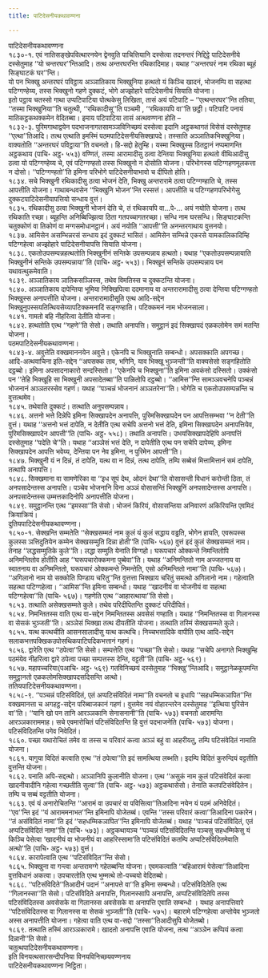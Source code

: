```yaml
---
title: पाटिदेसनीयकथावण्णना

---
```

पाटिदेसनीयकथावण्णना  
१८३०-१. एवं नातिसङ्खेपवित्थारनयेन द्वेनवुति पाचित्तियानि दस्सेत्वा तदनन्तरं निद्दिट्ठे पाटिदेसनीये दस्सेतुमाह ‘‘यो चन्तरघर’’न्तिआदि। तत्थ अन्तरघरन्ति रथिकादिमाह। यथाह ‘‘अन्तरघरं नाम रथिका ब्यूहं सिङ्घाटकं घर’’न्ति।  
यो पन भिक्खु अन्तरघरं पविट्ठाय अञ्ञातिकाय भिक्खुनिया हत्थतो यं किञ्चि खादनं, भोजनम्पि वा सहत्था पटिग्गण्हेय्य, तस्स भिक्खुनो गहणे दुक्कटं, भोगे अज्झोहारे पाटिदेसनीयं सियाति योजना।  
इतो पट्ठाय चतस्सो गाथा उप्पटिपाटिया पोत्थकेसु लिखिता, तासं अयं पटिपाटि – ‘‘एत्थन्तरघर’’न्ति ततिया, ‘‘तस्मा भिक्खुनिया’’ति चतुत्थी, ‘‘रथिकादीसू’’ति पञ्चमी , ‘‘रथिकायपि वा’’ति छट्ठी। पटिपाटि पनायं मातिकट्ठकथक्कमेन वेदितब्बा। इमाय पटिपाटिया तासं अत्थवण्णना होति –  
१८३२-३. पुरिमगाथाद्वयेन पदभाजनागतसामञ्ञविनिच्छयं दस्सेत्वा इदानि अट्ठकथागतं विसेसं दस्सेतुमाह ‘‘एत्था’’तिआदि। तत्थ एत्थाति इमस्मिं पठमपाटिदेसनीयसिक्खापदे। तस्साति अञ्ञातिकभिक्खुनिया। वाक्यतोति ‘‘अन्तरघरं पविट्ठाया’’ति वचनतो। हि-सद्दो हेतुम्हि। यस्मा भिक्खुस्स ठितट्ठानं नप्पमाणन्ति अट्ठकथाय (पाचि॰ अट्ठ॰ ५५३) वण्णितं, तस्मा आरामादीसु ठत्वा देन्तिया भिक्खुनिया हत्थतो वीथिआदीसु ठत्वा यो पटिग्गण्हेय्य चे, एवं पटिग्गण्हतो तस्स भिक्खुनो न दोसोति योजना। परिभोगस्स पटिग्गहणमूलकत्ता न दोसो। ‘‘पटिग्गण्हतो’’ति इमिना परिभोगे पाटिदेसनीयाभावो च दीपितो होति।  
१८३४. सचे भिक्खुनी रथिकादीसु ठत्वा भोजनं देति, भिक्खु अन्तरारामे ठत्वा पटिग्गण्हाति चे, तस्स आपत्तीति योजना। गाथाबन्धवसेन ‘‘भिक्खुनि भोजन’’न्ति रस्सत्तं। आपत्तीति च पटिग्गहणपरिभोगेसु दुक्कटपाटिदेसनीयापत्तियो सन्धाय वुत्तं।  
१८३५. रथिकादीसु ठत्वा भिक्खुनी भोजनं देति चे, तं रथिकायपि वा…पे॰… अयं नयोति योजना। तत्थ रथिकाति रच्छा। ब्यूहन्ति अनिब्बिज्झित्वा ठिता गतपच्चागतरच्छा। सन्धि नाम घरसन्धि। सिङ्घाटकन्ति चतुक्कोणं वा तिकोणं वा मग्गसमोधानट्ठानं। अयं नयोति ‘‘आपत्ती’’ति अनन्तरगाथाय वुत्तनयो।  
१८३७. आमिसेन असम्भिन्नरसं सन्धाय इदं दुक्कटं भासितं। आमिसेन सम्भिन्ने एकरसे यामकालिकादिम्हि पटिग्गहेत्वा अज्झोहारे पाटिदेसनीयापत्ति सियाति योजना।  
१८३८. एकतोउपसम्पन्नहत्थतोति भिक्खुनीनं सन्तिके उपसम्पन्नाय हत्थतो। यथाह ‘‘एकतोउपसम्पन्नायाति भिक्खुनीनं सन्तिके उपसम्पन्नाया’’ति (पाचि॰ अट्ठ॰ ५५३)। भिक्खूनं सन्तिके उपसम्पन्नाय पन यथावत्थुकमेवाति।  
१८३९. अञ्ञातिकाय ञातिकसञ्ञिस्स, तथेव विमतिस्स च दुक्कटन्ति योजना।  
१८४०. अञ्ञातिकाय दापेन्तिया भूमिया निक्खिपित्वा ददमानाय वा अन्तरारामादीसु ठत्वा देन्तिया पटिग्गण्हतो भिक्खुस्स अनापत्तीति योजना। अन्तरारामादीसूति एत्थ आदि-सद्देन भिक्खुनुपस्सयतित्थियसेय्यापटिक्कमनादिं सङ्गण्हाति। पटिक्कमनं नाम भोजनसाला।  
१८४१. गामतो बहि नीहरित्वा देतीति योजना।  
१८४२. हत्थतोति एत्थ ‘‘गहणे’’ति सेसो। तथाति अनापत्ति। समुट्ठानं इदं सिक्खापदं एळकलोमेन समं मतन्ति योजना।  
पठमपाटिदेसनीयकथावण्णना।  
१८४३-४. अवुत्तेति वक्खमाननयेन अवुत्ते। एकेनपि च भिक्खुनाति सम्बन्धो। अपसक्काति अपगच्छ। आदि-अत्थवाचिना इति-सद्देन ‘‘अपसक्क ताव, भगिनि, याव भिक्खू भुञ्जन्ती’’ति वाक्यसेसो सङ्गहितोति दट्ठब्बो। इमिना अपसादनाकारो सन्दस्सितो। ‘‘एकेनपि च भिक्खुना’’ति इमिना अवकंसो दस्सितो। उक्कंसो पन ‘‘तेहि भिक्खूहि सा भिक्खुनी अपसादेतब्बा’’ति पाळितोपि दट्ठब्बो। ‘‘आमिस’’न्ति सामञ्ञवचनेपि पञ्चन्नं भोजनानं अञ्ञतरस्सेव गहणं। यथाह ‘‘पञ्चन्नं भोजनानं अञ्ञतरेना’’ति। भोगेति च एकतोउपसम्पन्नन्ति च वुत्तत्थमेव।  
१८४५. तथेवाति दुक्कटं। तत्थाति अनुपसम्पन्नाय।  
१८४६. अत्तनो भत्ते दिन्नेपि इमिना सिक्खापदेन अनापत्ति, पुरिमसिक्खापदेन पन आपत्तिसम्भवा ‘‘न देती’’ति वुत्तं। यथाह ‘‘अत्तनो भत्तं दापेति, न देतीति एत्थ सचेपि अत्तनो भत्तं देति, इमिना सिक्खापदेन अनापत्तियेव, पुरिमसिक्खापदेन आपत्ती’’ति (पाचि॰ अट्ठ॰ ५५८)। तथाति अनापत्ति। उभयसिक्खापदेहिपि अनापत्तिं दस्सेतुमाह ‘‘पदेति चे’’ति। यथाह ‘‘अञ्ञेसं भत्तं देति, न दापेतीति एत्थ पन सचेपि दापेय्य, इमिना सिक्खापदेन आपत्ति भवेय्य, देन्तिया पन नेव इमिना, न पुरिमेन आपत्ती’’ति।  
१८४७. भिक्खुनी यं न दिन्नं, तं दापेति, यत्थ वा न दिन्नं, तत्थ दापेति, तम्पि सब्बेसं मित्तामित्तानं समं दापेति, तत्थापि अनापत्ति।  
१८४८. सिक्खमाना वा सामणेरिका वा ‘‘इध सूपं देथ, ओदनं देथा’’ति वोसासन्ती विधानं करोन्ती ठिता, तं अनपसादेन्तस्स अनापत्ति। पञ्चेव भोजनानि विना अञ्ञं वोसासन्तिं भिक्खुनिं अनपसादेन्तस्स अनापत्ति। अनपसादेन्तस्स उम्मत्तकादिनोपि अनापत्तीति योजना।  
१८४९. समुट्ठानन्ति एत्थ ‘‘इमस्सा’’ति सेसो। भोजनं किरियं, वोसासन्तिया अनिवारणं अकिरियन्ति एवमिदं क्रियाक्रियं।  
दुतियपाटिदेसनीयकथावण्णना।  
१८५०-१. सेक्खन्ति सम्मतेति ‘‘सेक्खसम्मतं नाम कुलं यं कुलं सद्धाय वड्ढति, भोगेन हायति, एवरूपस्स कुलस्स ञत्तिदुतियेन कम्मेन सेक्खसम्मुति दिन्ना होती’’ति (पाचि॰ ५६७) वुत्तं इदं कुलं सेक्खसम्मतं नाम। तेनाह ‘‘लद्धसम्मुतिके कुले’’ति। लद्धा सम्मुति येनाति विग्गहो। घरूपचारं ओक्कन्ते निमन्तितोपि अनिमन्तितोव होतीति आह ‘‘घरूपचारोक्कमना पुब्बेवा’’ति। यथाह ‘‘अनिमन्तितो नाम अज्जतनाय वा स्वातनाय वा अनिमन्तितो, घरूपचारं ओक्कमन्ते निमन्तेति, एसो अनिमन्तितो नामा’’ति (पाचि॰ ५६७)।  
‘‘अगिलानो नाम यो सक्कोति पिण्डाय चरितु’’न्ति वुत्तत्ता भिक्खाय चरितुं समत्थो अगिलानो नाम। गहेत्वाति सहत्था पटिग्गहेत्वा। ‘‘आमिस’’न्ति इमिना सम्बन्धो। यथाह ‘‘खादनीयं वा भोजनीयं वा सहत्था पटिग्गहेत्वा’’ति (पाचि॰ ५६७)। गहणेति एत्थ ‘‘आहारत्थाया’’ति सेसो।  
१८५३. तत्थाति असेक्खसम्मते कुले। तथेव परिदीपितन्ति दुक्कटं परिदीपितं।  
१८५४. निमन्तितस्स वाति एत्थ वा-सद्देन निमन्तितस्स अवसेसं गण्हाति। यथाह ‘‘निमन्तितस्स वा गिलानस्स वा सेसकं भुञ्जती’’ति। अञ्ञेसं भिक्खा तत्थ दीयतीति योजना। तत्थाति तस्मिं सेक्खसम्मते कुले।  
१८५५. यत्थ कत्थचीति आसनसालादीसु यत्थ कत्थचि। निच्चभत्तादिके वापीति एत्थ आदि-सद्देन सलाकभत्तपक्खिकउपोसथिकपाटिपदिकभत्तानं गहणं।  
१८५६. द्वारेति एत्थ ‘‘ठपेत्वा’’ति सेसो। सम्पत्तेति एत्थ ‘‘पच्छा’’ति सेसो। यथाह ‘‘सचेपि अनागते भिक्खुम्हि पठमंयेव नीहरित्वा द्वारे ठपेत्वा पच्छा सम्पत्तस्स देन्ति, वट्टती’’ति (पाचि॰ अट्ठ॰ ५६९)।  
१८५७. महापच्चरिया(पआचि॰ अट्ठ॰ ५६९) गतविनिच्छयं दस्सेतुमाह ‘‘भिक्खु’’न्तिआदि। समुट्ठानेळकूपमन्ति समुट्ठानतो एळकलोमसिक्खापदसदिसन्ति अत्थो।  
ततियपाटिदेसनीयकथावण्णना।  
१८५८-९. ‘‘पञ्चन्नं पटिसंविदितं, एतं अप्पटिसंविदितं नामा’’ति वचनतो च इधापि ‘‘सहधम्मिकञापित’’न्ति वक्खमानत्ता च अगहट्ठ-सद्देन परिब्बाजकानं गहणं। वुत्तमेव नयं वोहारन्तरेन दस्सेतुमाह ‘‘इत्थिया पुरिसेन वा’’ति। ‘‘यानि खो पन तानि आरञ्ञकानि सेनासनानी’’ति (पाचि॰ ५७३) वचनतो आरामन्ति आरञ्ञकाराममाह। सचे एवमारोचितं पटिसंविदितन्ति हि वुत्तं पदभाजनेति (पाचि॰ ५७३) योजना। पटिसंविदितन्ति पगेव निवेदितं।  
१८६०. पच्छा यथारोचितं तमेव वा तस्स च परिवारं कत्वा अञ्ञं बहुं वा आहरीयतु, तम्पि पटिसंवेदितं नामाति योजना।  
१८६१. यागुया विदितं कत्वाति एत्थ ‘‘तं ठपेत्वा’’ति इदं सामत्थिया लब्भति। इदम्पि विदितं कुरुन्दियं वट्टतीति वुत्तन्ति योजना।  
१८६२. पनाति अपि-सद्दत्थो। अञ्ञानिपि कुलानीति योजना। एत्थ ‘‘असुकं नाम कुलं पटिसंवेदितं कत्वा खादनीयादीनि गहेत्वा गच्छतीति सुत्वा’’ति (पाचि॰ अट्ठ॰ ५७३) अट्ठकथासेसो। तेनाति कतपटिसंवेदितेन। तम्पि च सब्बं वट्टतीति योजना।  
१८६३. एवं यं अनारोचितन्ति ‘‘आरामं वा उपचारं वा पविसित्वा’’तिआदिना नयेन यं पठमं अनिवेदितं। ‘‘एव’’न्ति इदं ‘‘यं आराममनाभत’’न्ति इमिनापि योजेतब्बं। एवन्ति ‘‘तस्स परिवारं कत्वा’’तिआदिना पकारेन। ‘‘तं असंविदितं नामा’’ति इदं ‘‘सहधम्मिकञापित’’न्ति इमिनापि योजेतब्बं। यथाह ‘‘पञ्चन्नं पटिसंविदितं, एतं अप्पटिसंविदितं नामा’’ति (पाचि॰ ५७३)। अट्ठकथायञ्च ‘‘पञ्चन्नं पटिसंविदितन्ति पञ्चसु सहधम्मिकेसु यं किञ्चि पेसेत्वा ‘खादनीयं वा भोजनीयं वा आहरिस्सामा’ति पटिसंविदितं कतम्पि अप्पटिसंविदितमेवाति अत्थो’’ति (पाचि॰ अट्ठ॰ ५७३) वुत्तं।  
१८६४. कारापेत्वाति एत्थ ‘‘पटिसंविदित’’न्ति सेसो।  
१८६५. भिक्खुना वा गन्त्वा अन्तरामग्गे गहेतब्बन्ति योजना। एवमकत्वाति ‘‘बहिआरामं पेसेत्वा’’तिआदिना वुत्तविधानं अकत्वा। उपचारतोति एत्थ भुम्मत्थे तो-पच्चयो वेदितब्बो।  
१८६८. ‘‘पटिसंविदिते’’तिआदीनं पदानं ‘‘अनापत्ते वा’’ति इमिना सम्बन्धो। पटिसंविदितेति एत्थ ‘‘गिलानस्सा’’ति सेसो। पटिसंविदिते अनापत्ति, गिलानस्सापि अनापत्ति, अप्पटिसंविदितेपि तस्स पटिसंविदितस्स अवसेसके वा गिलानस्स अवसेसके वा अनापत्ति एवाति सम्बन्धो । यथाह अनापत्तिवारे ‘‘पटिसंविदितस्स वा गिलानस्स वा सेसकं भुञ्जती’’ति (पाचि॰ ५७५)। बहारामे पटिग्गहेत्वा अन्तोयेव भुञ्जतो अस्स अनापत्तीति योजना। गहेत्वा वाति एत्थ वा-सद्दो ‘‘तस्सा’’तिआदीसुपि योजेतब्बो।  
१८६९. तत्थाति तस्मिं आरञ्ञकारामे। खादतो अनापत्ति एवाति योजना, तत्थ ‘‘अञ्ञेन कप्पियं कत्वा दिन्नानी’’ति सेसो।  
चतुत्थपाटिदेसनीयकथावण्णना।  
इति विनयत्थसारसन्दीपनिया विनयविनिच्छयवण्णनाय  
पाटिदेसनीयकथावण्णना निट्ठिता।  